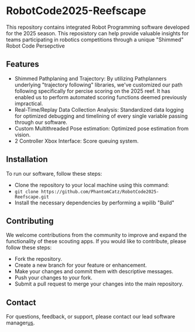 # RobotCode2025-Reefscape
This repository contains integrated Robot Programming software developed for the 2025 season.
This reposistory can help provide valuable insights for teams participating in robotics competitions through a unique "Shimmed" Robot Code Persepctive
## Features
- Shimmed Pathplaning and Trajectory: By utilizing Pathplanners underlying "trajectory following" libraries, we've customized our path following specifically for percise scoring on the 2025 reef. It has enabled us to perform automated scoring functions deemed previously impractical.
- Real-Time/Replay Data Collection Analysis: Standardized data logging for optimized debugging and timelining of every single variable passing through our software. 
- Custom Multithreaded Pose estimation: Optimized pose estimation from vision.
- 2 Controller Xbox Interface: Score queuing system.
## Installation
To run our software, follow these steps:
- Clone the repository to your local machine using this command:
- `git clone https://github.com/PhantomCatz/RobotCode2025-Reefscape.git`
- Install the necessary dependencies by performing a wpilib "Build"
## Contributing
We welcome contributions from the community to improve and expand the functionality of these scouting apps. If you would like to contribute, please follow these steps:
- Fork the repository.
- Create a new branch for your feature or enhancement.
- Make your changes and commit them with descriptive messages.
- Push your changes to your fork.
- Submit a pull request to merge your changes into the main repository.
## Contact
For questions, feedback, or support, please contact our lead software manager[us](kynamleng@gmail.com).

